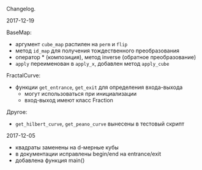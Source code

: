 Changelog.

2017-12-19

BaseMap:
- аргумент `cube_map` распилен на `perm` и `flip`
- метод `id_map` для получения тождественного преобразования
- оператор * (композиция), метод inverse (обратное преобразование)
- `apply` переименован в `apply_x`, добавлен метод `apply_cube`

FractalCurve:
- функции `get_entrance`, `get_exit` для определения входа-выхода
    - могут использоваться при инициализации
    - вход-выход имеют класс Fraction

Другое:
- `get_hilbert_curve`, `get_peano_curve` вынесены в тестовый скрипт

2017-12-05
- квадраты заменены на d-мерные кубы
- в документации исправлены begin/end на entrance/exit
- добавлена функция main()
